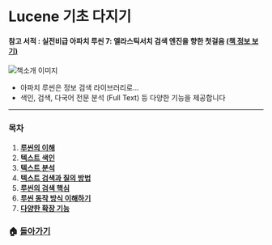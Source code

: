 # Lucene 기초 다지기

#### 참고 서적 : 실전비급 아파치 루씬 7: 엘라스틱서치 검색 엔진을 향한 첫걸음 [(책 정보 보기)](https://book.naver.com/bookdb/book_detail.nhn?bid=14134564)

![책소개 이미지](https://blogfiles.pstatic.net/MjAxOTAzMDRfMjQ4/MDAxNTUxNjU4NjQxMDk3.AkbcOj9lJOfqDQeu7pVK6O6od9dxO2MeyrUj0r-Cc0Ug.Quh93K6j_IMs_NE4XQHZsRbN4YypFhWUcUtgKYM98qYg.JPEG.3457soso/%EC%8A%A4%ED%81%AC%EB%A6%B0%EC%83%B7%2C_2019-03-04_09-14-55.jpg)

- 아파치 루씬은 정보 검색 라이브러리로...
- 색인, 검색, 다국어 전문 분석 (Full Text) 등 다양한 기능을 제공합니다

  

***

### 목차

1. [**루씬의 이해**](https://github.com/3457soso/TIL/blob/master/Lucene/01_Intro.md)
2. [**텍스트 색인**](https://github.com/3457soso/TIL/blob/master/Lucene/02_index.md)
3. [**텍스트 분석**](https://github.com/3457soso/TIL/blob/master/Lucene/03_analyze.md)
4. [**텍스트 검색과 질의 방법**](https://github.com/3457soso/TIL/blob/master/Lucene/04_query.md)
5. [**루씬의 검색 핵심**](https://github.com/3457soso/TIL/blob/master/Lucene/05_core.md)
6. [**루씬 동작 방식 이해하기**](https://github.com/3457soso/TIL/blob/master/Lucene/06_inside.md)
7. [**다양한 확장 기능**](https://github.com/3457soso/TIL/blob/master/Lucene/07_extensions.md)



### :house: [**돌아가기**](https://github.com/3457soso/TIL)
